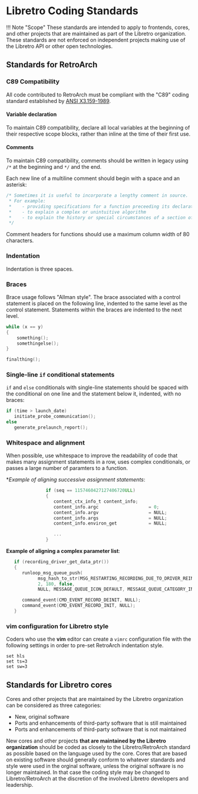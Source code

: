 # Libretro Coding Standards

!!! Note "Scope"
    These standards are intended to apply to frontends, cores, and other projects that are maintained as part of the Libretro organization. These standards are not enforced on independent projects making use of the Libretro API or other open technologies.

## Standards for RetroArch

### C89 Compatibility

All code contributed to RetroArch must be compliant with the "C89" coding standard established by [ANSI X3.159-1989](https://web.archive.org/web/20110306044509/http://flash-gordon.me.uk/ansi.c.txt).

####  Variable declaration
To maintain C89 compatibility, declare all local variables at the beginning of their respective scope blocks, rather than inline at the time of their first use.

#### Comments
To maintain C89 compatibility, comments should be written in legacy using `/*` at the beginning and `*/` and the end.

Each new line of a multiline comment should begin with a space and an asterisk:

```c
/* Sometimes it is useful to incorporate a lengthy comment in source.
 * For example:
 *    - providing specifications for a function preceeding its declaration
 *    - to explain a complex or unintuitive algorithm
 *    - to explain the history or special circumstances of a section of code
 */
```
Comment headers for functions should use a maximum column width of 80 characters. 

### Indentation

Indentation is three spaces.

### Braces

Brace usage follows "Allman style". The brace associated with a control statement is placed on the following line, indented to the same level as the control statement. Statements within the braces are indented to the next level.

```c
while (x == y)
{
    something();
    somethingelse();
}

finalthing();
```

### Single-line `if` conditional statements

`if` and `else` conditionals with single-line statements should be spaced with the conditional on one line and the statement below it, indented, with no braces:

```c
if (time > launch_date)
   initiate_probe_communication();
else
   generate_prelaunch_report();
```

### Whitespace and alignment

When possible, use whitespace to improve the readability of code that makes many assignment statements in a row, uses complex conditionals, or passes a large number of paramters to a function.

**Example of aligning successive assignment statements*:

```c
               if (seq == 1157460427127406720ULL)
               {
                  content_ctx_info_t content_info;
                  content_info.argc                   = 0;
                  content_info.argv                   = NULL;
                  content_info.args                   = NULL;
                  content_info.environ_get            = NULL;

                  ...
               }
```

**Example of aligning a complex parameter list**:

```c
   if (recording_driver_get_data_ptr())
   {
      runloop_msg_queue_push(
            msg_hash_to_str(MSG_RESTARTING_RECORDING_DUE_TO_DRIVER_REINIT),
            2, 180, false,
            NULL, MESSAGE_QUEUE_ICON_DEFAULT, MESSAGE_QUEUE_CATEGORY_INFO);

      command_event(CMD_EVENT_RECORD_DEINIT, NULL);
      command_event(CMD_EVENT_RECORD_INIT, NULL);
   }
```

### vim configuration for Libretro style

Coders who use the **vim** editor can create a `vimrc` configuration file with the following settings in order to pre-set RetroArch indentation style.

```
set hls
set ts=3
set sw=3
```

## Standards for Libretro cores

Cores and other projects that are maintained by the Libretro organization can be considered as three categories:

  * New, original software
  * Ports and enhancements of third-party software that is still maintained
  * Ports and enhancements of third-party software that is not maintained
  
New cores and other projects **that are maintained by the Libretro organization** should be coded as closely to the Libretro/RetroArch standard as possible based on the language used by the core. Cores that are based on existing software should generally conform to whatever standards and style were used in the orginal software, unless the original software is no longer maintained. In that case the coding style may be changed to Libretro/RetroArch at the discretion of the involved Libretro developers and leadership.

